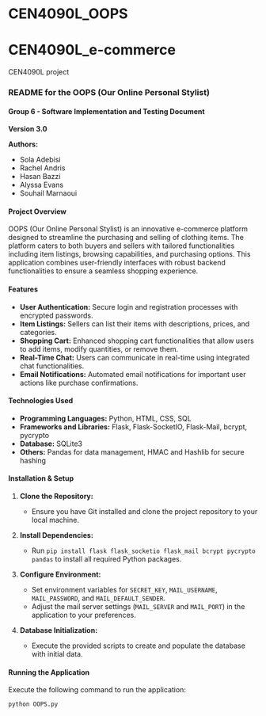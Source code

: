 # CEN4090L_OOPS
# CEN4090L_e-commerce
CEN4090L project 

### README for the OOPS (Our Online Personal Stylist)

#### Group 6 - Software Implementation and Testing Document

**Version 3.0**

**Authors:** 
- Sola Adebisi
- Rachel Andris
- Hasan Bazzi
- Alyssa Evans
- Souhail Marnaoui

#### Project Overview

OOPS (Our Online Personal Stylist) is an innovative e-commerce platform designed to streamline the purchasing and selling of clothing items. The platform caters to both buyers and sellers with tailored functionalities including item listings, browsing capabilities, and purchasing options. This application combines user-friendly interfaces with robust backend functionalities to ensure a seamless shopping experience.

#### Features

- **User Authentication:** Secure login and registration processes with encrypted passwords.
- **Item Listings:** Sellers can list their items with descriptions, prices, and categories.
- **Shopping Cart:** Enhanced shopping cart functionalities that allow users to add items, modify quantities, or remove them.
- **Real-Time Chat:** Users can communicate in real-time using integrated chat functionalities.
- **Email Notifications:** Automated email notifications for important user actions like purchase confirmations.

#### Technologies Used

- **Programming Languages:** Python, HTML, CSS, SQL
- **Frameworks and Libraries:** Flask, Flask-SocketIO, Flask-Mail, bcrypt, pycrypto
- **Database:** SQLite3
- **Others:** Pandas for data management, HMAC and Hashlib for secure hashing

#### Installation & Setup

1. **Clone the Repository:**
   - Ensure you have Git installed and clone the project repository to your local machine.

2. **Install Dependencies:**
   - Run `pip install flask flask_socketio flask_mail bcrypt pycrypto pandas` to install all required Python packages.

3. **Configure Environment:**
   - Set environment variables for `SECRET_KEY`, `MAIL_USERNAME`, `MAIL_PASSWORD`, and `MAIL_DEFAULT_SENDER`.
   - Adjust the mail server settings (`MAIL_SERVER` and `MAIL_PORT`) in the application to your preferences.

4. **Database Initialization:**
   - Execute the provided scripts to create and populate the database with initial data.

#### Running the Application

Execute the following command to run the application:

```bash
python OOPS.py
